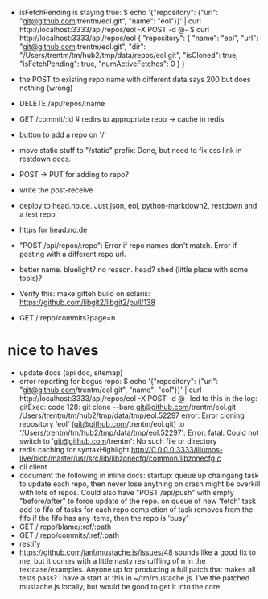 - isFetchPending is staying true:
    $ echo '{"repository": {"url": "git@github.com:trentm/eol.git", "name": "eol"}}' | curl http://localhost:3333/api/repos/eol -X POST -d @-
    $ curl http://localhost:3333/api/repos/eol
    {
      "repository": {
        "name": "eol",
        "url": "git@github.com:trentm/eol.git",
        "dir": "/Users/trentm/tm/hub2/tmp/data/repos/eol.git",
        "isCloned": true,
        "isFetchPending": true,
        "numActiveFetches": 0
      }
    }

- the POST to existing repo name with different data says 200 but does nothing (wrong)
- DELETE /api/repos/:name
- GET /commit/:id   # redirs to appropriate repo -> cache in redis
- button to add a repo on '/'
- move static stuff to "/static" prefix: Done, but need to fix css link in restdown docs.
- POST -> PUT for adding to repo?
- write the post-receive
- deploy to head.no.de. Just json, eol, python-markdown2, restdown and a test repo.
- https for head.no.de
- "POST /api/repos/:repo": Error if repo names don't match. Error if
  posting with a different repo url.
- better name. bluelight? no reason. head? shed (little place with some tools)?
- Verify this: make gitteh build on solaris:
  https://github.com/libgit2/libgit2/pull/138
- GET /:repo/commits?page=n

# nice to haves

- update docs (api doc, sitemap)
- error reporting for bogus repo:
    $ echo '{"repository": {"url": "git@github.com/trentm/eol.git", "name": "eol"}}' | curl http://localhost:3333/api/repos/eol -X POST -d @-
  led to this in the log:
    gitExec: code 128: git clone --bare git@github.com/trentm/eol.git /Users/trentm/tm/hub2/tmp/data/tmp/eol.52297
    error: Error cloning repository 'eol' (git@github.com/trentm/eol.git) to '/Users/trentm/tm/hub2/tmp/data/tmp/eol.52297': Error: fatal: Could not switch to 'git@github.com/trentm': No such file or directory
- redis caching for syntaxHighlight
  http://0.0.0.0:3333/illumos-live/blob/master/usr/src/lib/libzonecfg/common/libzonecfg.c
- cli client
- document the following in inline docs:
    startup: queue up chaingang task to update each repo, then never lose anything on crash
        might be overkill with lots of repos. Could also have "POST /api/push" with empty
        "before/after" to force update of the repo.
    on queue of new 'fetch' task add to fifo of tasks for each repo
        completion of task removes from the fifo
        if the fifo has any items, then the repo is 'busy'
- GET /:repo/blame/:ref/:path
- GET /:repo/commits/:ref/:path
- restify
- https://github.com/janl/mustache.js/issues/48
    sounds like a good fix to me, but it comes with a little nasty
    reshuffling of n in the textcase/examples. Anyone up for producing a full
    patch that makes all tests pass? I have a start at this in ~/tm/mustache.js.
  I've the patched mustache.js locally, but would be good to get it into
  the core.
